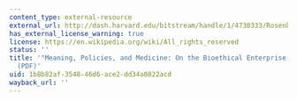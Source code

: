```yaml
---
content_type: external-resource
external_url: http://dash.harvard.edu/bitstream/handle/1/4730333/Rosenberg_Meanings.pdf?sequence=1
has_external_license_warning: true
license: https://en.wikipedia.org/wiki/All_rights_reserved
status: ''
title: '"Meaning, Policies, and Medicine: On the Bioethical Enterprise and History."
  (PDF)'
uid: 1b8b82af-3548-46d6-ace2-dd34a0822acd
wayback_url: ''
---
```

